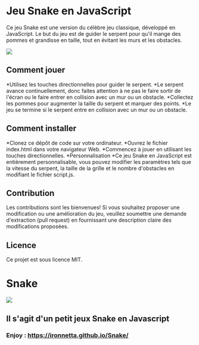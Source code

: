 # Jeu Snake en JavaScript

Ce jeu Snake est une version du célèbre jeu classique, développé en JavaScript. Le but du jeu est de guider le serpent pour qu'il mange des pommes et grandisse en taille, tout en évitant les murs et les obstacles.

<img src="https://jeu-du-serpent.fr/wp-content/uploads/2021/11/jeu-snake.jpg"/>

## Comment jouer

*Utilisez les touches directionnelles pour guider le serpent.
*Le serpent avance continuellement, donc faites attention à ne pas le faire sortir de l'écran ou le faire entrer en collision avec un mur ou un obstacle.
*Collectez les pommes pour augmenter la taille du serpent et marquer des points.
*Le jeu se termine si le serpent entre en collision avec un mur ou un obstacle.

## Comment installer

*Clonez ce dépôt de code sur votre ordinateur.
*Ouvrez le fichier index.html dans votre navigateur Web.
*Commencez à jouer en utilisant les touches directionnelles.
*Personnalisation
*Ce jeu Snake en JavaScript est entièrement personnalisable, vous pouvez modifier les paramètres tels que la vitesse du serpent, la taille de la grille et le nombre d'obstacles en modifiant le fichier script.js.

## Contribution
Les contributions sont les bienvenues! Si vous souhaitez proposer une modification ou une amélioration du jeu, veuillez soumettre une demande d'extraction (pull request) en fournissant une description claire des modifications proposées.

## Licence
Ce projet est sous licence MIT.



# Snake

<img src="https://jeu-du-serpent.fr/wp-content/uploads/2021/11/jeu-snake.jpg"/>

## Il s'agit d'un petit jeux Snake en Javascript

### Enjoy : https://ironnetta.github.io/Snake/
